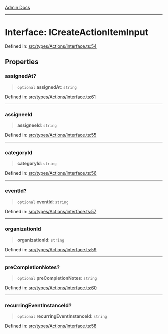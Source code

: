 [Admin Docs](/)

***

# Interface: ICreateActionItemInput

Defined in: [src/types/Actions/interface.ts:54](https://github.com/PalisadoesFoundation/talawa-admin/blob/main/src/types/Actions/interface.ts#L54)

## Properties

### assignedAt?

> `optional` **assignedAt**: `string`

Defined in: [src/types/Actions/interface.ts:61](https://github.com/PalisadoesFoundation/talawa-admin/blob/main/src/types/Actions/interface.ts#L61)

***

### assigneeId

> **assigneeId**: `string`

Defined in: [src/types/Actions/interface.ts:55](https://github.com/PalisadoesFoundation/talawa-admin/blob/main/src/types/Actions/interface.ts#L55)

***

### categoryId

> **categoryId**: `string`

Defined in: [src/types/Actions/interface.ts:56](https://github.com/PalisadoesFoundation/talawa-admin/blob/main/src/types/Actions/interface.ts#L56)

***

### eventId?

> `optional` **eventId**: `string`

Defined in: [src/types/Actions/interface.ts:57](https://github.com/PalisadoesFoundation/talawa-admin/blob/main/src/types/Actions/interface.ts#L57)

***

### organizationId

> **organizationId**: `string`

Defined in: [src/types/Actions/interface.ts:59](https://github.com/PalisadoesFoundation/talawa-admin/blob/main/src/types/Actions/interface.ts#L59)

***

### preCompletionNotes?

> `optional` **preCompletionNotes**: `string`

Defined in: [src/types/Actions/interface.ts:60](https://github.com/PalisadoesFoundation/talawa-admin/blob/main/src/types/Actions/interface.ts#L60)

***

### recurringEventInstanceId?

> `optional` **recurringEventInstanceId**: `string`

Defined in: [src/types/Actions/interface.ts:58](https://github.com/PalisadoesFoundation/talawa-admin/blob/main/src/types/Actions/interface.ts#L58)
